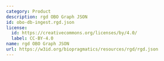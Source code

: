```yaml
---
category: Product
description: rgd OBO Graph JSON
id: obo-db-ingest.rgd.json
license:
  id: https://creativecommons.org/licenses/by/4.0/
  label: CC-BY-4.0
name: rgd OBO Graph JSON
url: https://w3id.org/biopragmatics/resources/rgd/rgd.json
---
```

